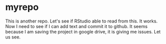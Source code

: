# myrepo

This is another repo. Let's see if RStudio able to read from this. It works. Now I need to see if I can add text and commit it to github. It seems because I am saving the project in google drive, it is giving me issues. Let us see.
